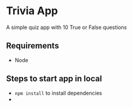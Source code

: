 # Trivia App

A simple quiz app with 10 True or False questions 

## Requirements

- Node

## Steps to start app in local

- `npm install` to install dependencies
- 

